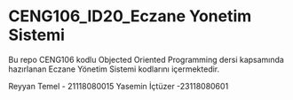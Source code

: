 # CENG106_ID20_Eczane Yonetim Sistemi

Bu repo CENG106 kodlu Objected Oriented Programming dersi kapsamında hazırlanan Eczane Yönetim Sistemi kodlarını içermektedir.

Reyyan Temel - 21118080015
Yasemin İçtüzer -23118080601

